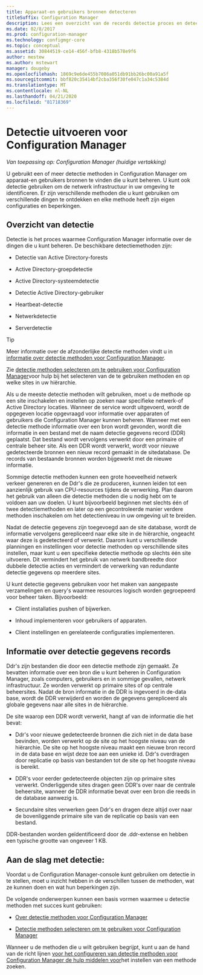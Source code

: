 ```yaml
---
title: Apparaat-en gebruikers bronnen detecteren
titleSuffix: Configuration Manager
description: Lees een overzicht van de records detectie proces en detectie gegevens.
ms.date: 02/8/2017
ms.prod: configuration-manager
ms.technology: configmgr-core
ms.topic: conceptual
ms.assetid: 30844519-ce14-456f-bfb8-4318b578e9f6
author: mestew
ms.author: mstewart
manager: dougeby
ms.openlocfilehash: 1869c9e6de455b7086a051db91bb26bc00a91a5f
ms.sourcegitcommit: bbf820c35414bf2cba356f30fe047c1a34c5384d
ms.translationtype: MT
ms.contentlocale: nl-NL
ms.lasthandoff: 04/21/2020
ms.locfileid: "81718369"
---
```

# <a name="run-discovery-for-configuration-manager"></a>Detectie uitvoeren voor Configuration Manager

*Van toepassing op: Configuration Manager (huidige vertakking)*

U gebruikt een of meer detectie methoden in Configuration Manager om apparaat-en gebruikers bronnen te vinden die u kunt beheren. U kunt ook detectie gebruiken om de netwerk infrastructuur in uw omgeving te identificeren. Er zijn verschillende methoden die u kunt gebruiken om verschillende dingen te ontdekken en elke methode heeft zijn eigen configuraties en beperkingen.  

## <a name="overview-of-discovery"></a>Overzicht van detectie  
 Detectie is het proces waarmee Configuration Manager informatie over de dingen die u kunt beheren. De beschikbare detectiemethoden zijn:  

-   Detectie van Active Directory-forests  

-   Active Directory-groepdetectie  

-   Active Directory-systeemdetectie  

-   Detectie Active Directory-gebruiker  

-   Heartbeat-detectie  

-   Netwerkdetectie  

-   Serverdetectie  

> [!TIP]  
>  Meer informatie over de afzonderlijke detectie methoden vindt u in [informatie over detectie methoden voor Configuration Manager](../../../../core/servers/deploy/configure/about-discovery-methods.md).  
>   
>  Zie [detectie methoden selecteren om te gebruiken voor Configuration Manager](../../../../core/servers/deploy/configure/select-discovery-methods-to-use.md)voor hulp bij het selecteren van de te gebruiken methoden en op welke sites in uw hiërarchie.  

 Als u de meeste detectie methoden wilt gebruiken, moet u de methode op een site inschakelen en instellen op zoeken naar specifieke netwerk-of Active Directory locaties. Wanneer de service wordt uitgevoerd, wordt de opgegeven locatie opgevraagd voor informatie over apparaten of gebruikers die Configuration Manager kunnen beheren. Wanneer met een detectie methode informatie over een bron wordt gevonden, wordt die informatie in een bestand met de naam detectie gegevens record (DDR) geplaatst. Dat bestand wordt vervolgens verwerkt door een primaire of centrale beheer site. Als een DDR wordt verwerkt, wordt voor nieuwe gedetecteerde bronnen een nieuw record gemaakt in de sitedatabase. De records van bestaande bronnen worden bijgewerkt met de nieuwe informatie.  

 Sommige detectie methoden kunnen een grote hoeveelheid netwerk verkeer genereren en de Ddr's die ze produceren, kunnen leiden tot een aanzienlijk gebruik van CPU-resources tijdens de verwerking. Plan daarom het gebruik van alleen die detectie methoden die u nodig hebt om te voldoen aan uw doelen. U kunt bijvoorbeeld beginnen met slechts één of twee detectiemethoden en later op een gecontroleerde manier verdere methoden inschakelen om het detectieniveau in uw omgeving uit te breiden.  

 Nadat de detectie gegevens zijn toegevoegd aan de site database, wordt de informatie vervolgens gerepliceerd naar elke site in de hiërarchie, ongeacht waar deze is gedetecteerd of verwerkt. Daarom kunt u verschillende planningen en instellingen voor detectie methoden op verschillende sites instellen, maar kunt u een specifieke detectie methode op slechts één site uitvoeren. Dit vermindert het gebruik van netwerk bandbreedte door dubbele detectie acties en vermindert de verwerking van redundante detectie gegevens op meerdere sites.  

 U kunt detectie gegevens gebruiken voor het maken van aangepaste verzamelingen en query's waarmee resources logisch worden gegroepeerd voor beheer taken. Bijvoorbeeld:  

-   Client installaties pushen of bijwerken.  

-   Inhoud implementeren voor gebruikers of apparaten.  

-   Client instellingen en gerelateerde configuraties implementeren.

##  <a name="about-discovery-data-records"></a><a name="BKMK_DDRs"></a>Informatie over detectie gegevens records  
 Ddr's zijn bestanden die door een detectie methode zijn gemaakt. Ze bevatten informatie over een bron die u kunt beheren in Configuration Manager, zoals computers, gebruikers en in sommige gevallen, netwerk infrastructuur. Ze worden verwerkt op primaire sites of op centrale beheersites. Nadat de bron informatie in de DDR is ingevoerd in de-data base, wordt de DDR verwijderd en worden de gegevens gerepliceerd als globale gegevens naar alle sites in de hiërarchie.  

 De site waarop een DDR wordt verwerkt, hangt af van de informatie die het bevat:  

-   Ddr's voor nieuwe gedetecteerde bronnen die zich niet in de data base bevinden, worden verwerkt op de site op het hoogste niveau van de hiërarchie. De site op het hoogste niveau maakt een nieuwe bron record in de data base en wijst deze toe aan een unieke id. Ddr's overdragen door replicatie op basis van bestanden tot de site op het hoogste niveau is bereikt.  

-   DDR's voor eerder gedetecteerde objecten zijn op primaire sites verwerkt. Onderliggende sites dragen geen DDR's over naar de centrale beheersite, wanneer de DDR informatie bevat over een bron die reeds in de database aanwezig is.  

-   Secundaire sites verwerken geen Ddr's en dragen deze altijd over naar de bovenliggende primaire site van de replicatie op basis van een bestand.  

DDR-bestanden worden geïdentificeerd door de .ddr-extense en hebben een typische grootte van ongeveer 1 KB.  

## <a name="get-started-with-discovery"></a>Aan de slag met detectie:  
 Voordat u de Configuration Manager-console kunt gebruiken om detectie in te stellen, moet u inzicht hebben in de verschillen tussen de methoden, wat ze kunnen doen en wat hun beperkingen zijn.  

De volgende onderwerpen kunnen een basis vormen waarmee u detectie methoden met succes kunt gebruiken:  

-   [Over detectie methoden voor Configuration Manager](../../../../core/servers/deploy/configure/about-discovery-methods.md)  

-   [Detectie methoden selecteren om te gebruiken voor Configuration Manager](../../../../core/servers/deploy/configure/select-discovery-methods-to-use.md)  

Wanneer u de methoden die u wilt gebruiken begrijpt, kunt u aan de hand van de richt lijnen [voor het configureren van detectie methoden voor Configuration Manager de hulp middelen voor](../../../../core/servers/deploy/configure/configure-discovery-methods.md)het instellen van een methode zoeken.  
